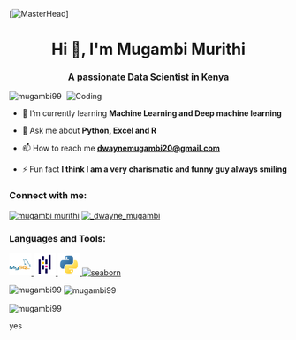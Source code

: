 [![MasterHead](https://datanatives.io/wp-content/uploads/2022/06/GtG_small_banner_2.gif)]
<h1 align="center">Hi 👋, I'm Mugambi Murithi</h1>
<h3 align="center">A passionate Data Scientist in Kenya</h3>
<img align="right" alt="Coding" width="400" src="https://miro.medium.com/max/1400/1*U3WRRwLx3zeDkHmIVGLJdw.gif">

<p align="left"> <img src="https://komarev.com/ghpvc/?username=mugambi99&label=Profile%20views&color=0e75b6&style=flat" alt="mugambi99" /> </p>

- 🌱 I’m currently learning **Machine Learning and Deep machine learning**

- 💬 Ask me about **Python, Excel and R**

- 📫 How to reach me **dwaynemugambi20@gmail.com**

- ⚡ Fun fact **I think I am a very charismatic and funny guy always smiling**

<h3 align="left">Connect with me:</h3>
<p align="left">
<a href="https://linkedin.com/in/mugambi-murithi-98b0b1185/" target="blank"><img align="center" src="https://raw.githubusercontent.com/rahuldkjain/github-profile-readme-generator/master/src/images/icons/Social/linked-in-alt.svg" alt="mugambi murithi" height="30" width="40" /></a>
<a href="https://instagram.com/_dwayne_mugambi" target="blank"><img align="center" src="https://raw.githubusercontent.com/rahuldkjain/github-profile-readme-generator/master/src/images/icons/Social/instagram.svg" alt="_dwayne_mugambi" height="30" width="40" /></a>
</p>

<h3 align="left">Languages and Tools:</h3>
<p align="left"> <a href="https://www.mysql.com/" target="_blank" rel="noreferrer"> <img src="https://raw.githubusercontent.com/devicons/devicon/master/icons/mysql/mysql-original-wordmark.svg" alt="mysql" width="40" height="40"/> </a> <a href="https://pandas.pydata.org/" target="_blank" rel="noreferrer"> <img src="https://raw.githubusercontent.com/devicons/devicon/2ae2a900d2f041da66e950e4d48052658d850630/icons/pandas/pandas-original.svg" alt="pandas" width="40" height="40"/> </a> <a href="https://www.python.org" target="_blank" rel="noreferrer"> <img src="https://raw.githubusercontent.com/devicons/devicon/master/icons/python/python-original.svg" alt="python" width="40" height="40"/> </a> <a href="https://seaborn.pydata.org/" target="_blank" rel="noreferrer"> <img src="https://seaborn.pydata.org/_images/logo-mark-lightbg.svg" alt="seaborn" width="40" height="40"/> </a> </p>

<p><img align="left" src="https://github-readme-stats.vercel.app/api/top-langs?username=mugambi99&show_icons=true&locale=en&layout=compact" alt="mugambi99" /></p>

<p>&nbsp;<img align="center" src="https://github-readme-stats.vercel.app/api?username=mugambi99&show_icons=true&locale=en" alt="mugambi99" /></p>

<p><img align="center" src="https://github-readme-streak-stats.herokuapp.com/?user=mugambi99&" alt="mugambi99" /></p>
yes
